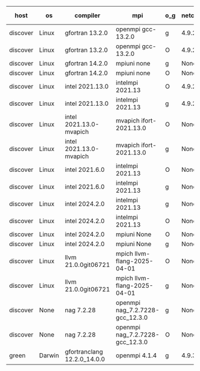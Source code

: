 

| host     | os       | compiler                              | mpi                      | o_g        | netcdf        | build       | u_pass          | u_fail          | s_pass            | s_fail            | e_pass             | e_fail             | nuopc_pass       | nuopc_fail       | artifacts link          |
|----------|----------|---------------------------------------|--------------------------|------------|---------------|-------------|-----------------|-----------------|-------------------|-------------------|--------------------|--------------------|------------------|------------------|-------------------------|
| discover | Linux | gfortran 13.2.0 | openmpi gcc-13.2.0  | g | 4.9.2  | PASS | None | None | None | None | None | None | None | None | <a href="https://github.com/esmf-org/esmf-test-artifacts/tree/bab2f792fd984c96d3b74266404540f181920db5/develop/gfortran/13.2.0/g/openmpi/gcc-13.2.0" target="_blank">bab2f79</a> | 
| discover | Linux | gfortran 13.2.0 | openmpi gcc-13.2.0  | O | 4.9.2  | PASS | None | None | None | None | None | None | None | None | <a href="https://github.com/esmf-org/esmf-test-artifacts/tree/4924904096132436402a5bb9e2da99d612f1a86c/develop/gfortran/13.2.0/O/openmpi/gcc-13.2.0" target="_blank">4924904</a> | 
| discover | Linux | gfortran 14.2.0 | mpiuni none  | g | None  | PASS | 12560 | 0 | 9 | 0 | 43 | 0 | None | None | <a href="https://github.com/esmf-org/esmf-test-artifacts/tree/3635af8e1f9d22bc888d3ecbd01e5552a9fc7fa5/develop/gfortran/14.2.0/g/mpiuni/none" target="_blank">3635af8</a> | 
| discover | Linux | gfortran 14.2.0 | mpiuni none  | O | None  | PASS | 12560 | 0 | 9 | 0 | 43 | 0 | None | None | <a href="https://github.com/esmf-org/esmf-test-artifacts/tree/ede560c49473b1f96b270ab9962cfe272f4b1f18/develop/gfortran/14.2.0/O/mpiuni/none" target="_blank">ede560c</a> | 
| discover | Linux | intel 2021.13.0 | intelmpi 2021.13  | O | 4.9.2  | PASS | None | None | None | None | None | None | None | None | <a href="https://github.com/esmf-org/esmf-test-artifacts/tree/31d9ac9d9d7fe21091ba89eed53f3826a522e902/develop/intel/2021.13.0/O/intelmpi/2021.13" target="_blank">31d9ac9</a> | 
| discover | Linux | intel 2021.13.0 | intelmpi 2021.13  | g | 4.9.2  | PASS | None | None | None | None | None | None | None | None | <a href="https://github.com/esmf-org/esmf-test-artifacts/tree/e489f0cf720161517492921e0b0b0d9bda8a7c91/develop/intel/2021.13.0/g/intelmpi/2021.13" target="_blank">e489f0c</a> | 
| discover | Linux | intel 2021.13.0-mvapich | mvapich ifort-2021.13.0  | O | None  | PASS | None | None | None | None | None | None | None | None | <a href="https://github.com/esmf-org/esmf-test-artifacts/tree/fa7870a5aba2cebfe05628d847a30682f314bbf5/develop/intel/2021.13.0-mvapich/O/mvapich/ifort-2021.13.0" target="_blank">fa7870a</a> | 
| discover | Linux | intel 2021.13.0-mvapich | mvapich ifort-2021.13.0  | g | None  | PASS | None | None | None | None | None | None | None | None | <a href="https://github.com/esmf-org/esmf-test-artifacts/tree/c83e5ffeb415508700997d156c27e0e359ae22b0/develop/intel/2021.13.0-mvapich/g/mvapich/ifort-2021.13.0" target="_blank">c83e5ff</a> | 
| discover | Linux | intel 2021.6.0 | intelmpi 2021.13  | O | None  | PASS | None | None | None | None | None | None | None | None | <a href="https://github.com/esmf-org/esmf-test-artifacts/tree/2803ee27450647d5265bbd2c88278ab12c4f748d/develop/intel/2021.6.0/O/intelmpi/2021.13" target="_blank">2803ee2</a> | 
| discover | Linux | intel 2021.6.0 | intelmpi 2021.13  | g | None  | PASS | None | None | None | None | None | None | None | None | <a href="https://github.com/esmf-org/esmf-test-artifacts/tree/f808631d4607131f772cf15cd318c99571119d2c/develop/intel/2021.6.0/g/intelmpi/2021.13" target="_blank">f808631</a> | 
| discover | Linux | intel 2024.2.0 | intelmpi 2021.13  | g | None  | PASS | None | None | None | None | None | None | None | None | <a href="https://github.com/esmf-org/esmf-test-artifacts/tree/5029fef1e81f2b7963932b9fdc36604da689f9ee/develop/intel/2024.2.0/g/intelmpi/2021.13" target="_blank">5029fef</a> | 
| discover | Linux | intel 2024.2.0 | intelmpi 2021.13  | O | None  | PASS | None | None | None | None | None | None | None | None | <a href="https://github.com/esmf-org/esmf-test-artifacts/tree/2e7ec470a3d9c5e13b05dbfe979679140a65cac9/develop/intel/2024.2.0/O/intelmpi/2021.13" target="_blank">2e7ec47</a> | 
| discover | Linux | intel 2024.2.0 | mpiuni None  | O | None  | PASS | 12560 | 0 | 9 | 0 | 43 | 0 | None | None | <a href="https://github.com/esmf-org/esmf-test-artifacts/tree/a7a2a2b990f083e7fac5e06f9e0bc0f9b9ba133f/develop/intel/2024.2.0/O/mpiuni/None" target="_blank">a7a2a2b</a> | 
| discover | Linux | intel 2024.2.0 | mpiuni None  | g | None  | PASS | 12559 | 1 | 9 | 0 | 43 | 0 | None | None | <a href="https://github.com/esmf-org/esmf-test-artifacts/tree/6997bfa0f5335ef3f59b476b161b6557f7982a86/develop/intel/2024.2.0/g/mpiuni/None" target="_blank">6997bfa</a> | 
| discover | Linux | llvm 21.0.0git06721 | mpich llvm-flang-2025-04-01  | O | None  | PASS | None | None | None | None | None | None | None | None | <a href="https://github.com/esmf-org/esmf-test-artifacts/tree/3bdcd8eafae23461d2e67dbb0a939565f70c5921/develop/llvm/21.0.0git06721/O/mpich/llvm-flang-2025-04-01" target="_blank">3bdcd8e</a> | 
| discover | Linux | llvm 21.0.0git06721 | mpich llvm-flang-2025-04-01  | g | None  | PASS | None | None | None | None | None | None | None | None | <a href="https://github.com/esmf-org/esmf-test-artifacts/tree/937da2adf7feaf3e10ee79ed6627c6f27c4b71fc/develop/llvm/21.0.0git06721/g/mpich/llvm-flang-2025-04-01" target="_blank">937da2a</a> | 
| discover | None | nag 7.2.28 | openmpi nag_7.2.7228-gcc_12.3.0  | g | None  | FAIL | None | None | None | None | None | None | None | None | <a href="https://github.com/esmf-org/esmf-test-artifacts/tree/15bf3f48f95fe15f0645b4da0a768310e4e6a76b/develop/nag/7.2.28/g/openmpi/nag_7.2.7228-gcc_12.3.0" target="_blank">15bf3f4</a> | 
| discover | None | nag 7.2.28 | openmpi nag_7.2.7228-gcc_12.3.0  | O | None  | FAIL | None | None | None | None | None | None | None | None | <a href="https://github.com/esmf-org/esmf-test-artifacts/tree/86e63eba04b2921037a9553f25ceddb14f681fb8/develop/nag/7.2.28/O/openmpi/nag_7.2.7228-gcc_12.3.0" target="_blank">86e63eb</a> | 
| green | Darwin | gfortranclang 12.2.0_14.0.0 | openmpi 4.1.4  | g | 4.9.3  | PASS | None | None | None | None | None | None | None | None | <a href="https://github.com/esmf-org/esmf-test-artifacts/tree/924fc0275eea134bff8405954340f579f550f878/develop/gfortranclang/12.2.0_14.0.0/g/openmpi/4.1.4" target="_blank">924fc02</a> | 
